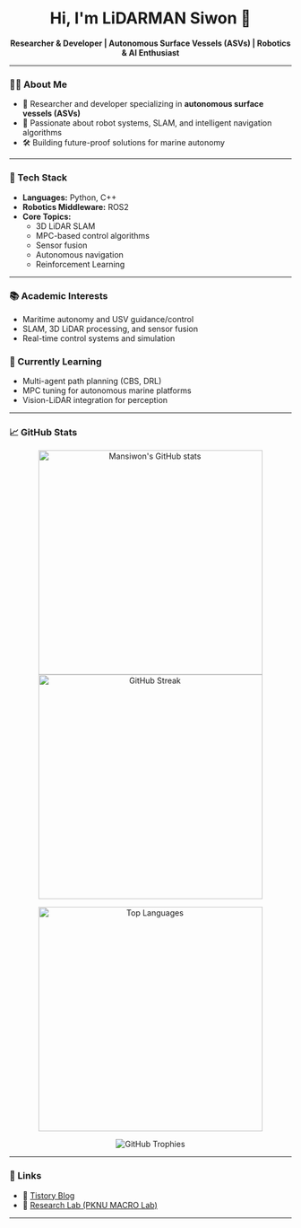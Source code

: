 <!-- Hi there 👋 -->
<h1 align="center">Hi, I'm LiDARMAN Siwon 👋</h1>
<p align="center">
  <b>Researcher & Developer | Autonomous Surface Vessels (ASVs) | Robotics & AI Enthusiast</b>
</p>

---

### 👨‍💻 About Me

- 🔬 Researcher and developer specializing in **autonomous surface vessels (ASVs)**
- 🤖 Passionate about robot systems, SLAM, and intelligent navigation algorithms
- 🛠️ Building future-proof solutions for marine autonomy

---

### 🚀 Tech Stack

- **Languages:** Python, C++
- **Robotics Middleware:** ROS2
- **Core Topics:**  
  - 3D LiDAR SLAM  
  - MPC-based control algorithms  
  - Sensor fusion  
  - Autonomous navigation  
  - Reinforcement Learning  

---

### 📚 Academic Interests

- Maritime autonomy and USV guidance/control
- SLAM, 3D LiDAR processing, and sensor fusion
- Real-time control systems and simulation

### 🌱 Currently Learning

- Multi-agent path planning (CBS, DRL)
- MPC tuning for autonomous marine platforms
- Vision-LiDAR integration for perception

---

### 📈 GitHub Stats

<p align="center">
  <img src="https://github-readme-stats.vercel.app/api?username=lidarmansiwon&show_icons=true&hide_title=true&hide_rank=true&count_private=true&hide=prs&include_all_commits=true" alt="Mansiwon's GitHub stats" width="400"><br>
  <img src="https://github-readme-streak-stats.herokuapp.com/?user=lidarmansiwon" alt="GitHub Streak" width="400"><br>
</p>

<p align="center">
  <img src="https://github-readme-stats.vercel.app/api/top-langs/?username=lidarmansiwon&layout=compact&langs_count=6&hide=html,css&theme=default" alt="Top Languages" width="400">
</p>

<p align="center">
  <img src="https://github-profile-trophy.vercel.app/?username=lidarmansiwon&theme=flat&column=4&margin-w=15&margin-h=15" alt="GitHub Trophies" />
</p>

---

### 🔗 Links

- 📝 [Tistory Blog](https://lidarmansiwon.tistory.com/)
- 🧪 [Research Lab (PKNU MACRO Lab)](https://www.pknumacro.com/)

---

<!--
**lidarmansiwon/lidarmansiwon** is a ✨ special ✨ repository because its `README.md` will appear on your GitHub profile.
-->
